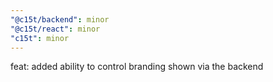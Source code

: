 ```yaml
---
"@c15t/backend": minor
"@c15t/react": minor
"c15t": minor
---
```


feat: added ability to control branding shown via the backend
